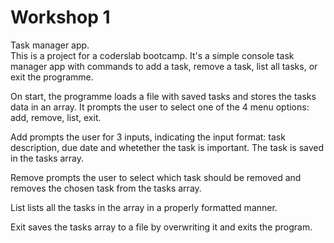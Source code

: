 # Workshop 1
Task manager app.\
This is a project for a coderslab bootcamp. It's a simple console task manager app with commands to add a task, remove a task, list all tasks, or exit the programme.

On start, the programme loads a file with saved tasks and stores the tasks data in an array. It prompts the user to select one of the 4 menu options: add, remove, list, exit.

Add prompts the user for 3 inputs, indicating the input format: task description, due date and whetether the task is important.
The task is saved in the tasks array.

Remove prompts the user to select which task should be removed and removes the chosen task from the tasks array.

List lists all the tasks in the array in a properly formatted manner.

Exit saves the tasks array to a file by overwriting it and exits the program.
